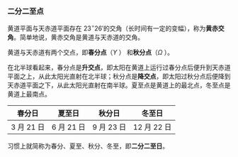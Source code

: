 ### 二分二至点

黄道平面与天赤道平面存在 $23^\circ26'$的交角（长时间有一定的变幅），称为**黄赤交角**。简单地说，黄赤交角是黄道与天赤道的交角。

黄道与天赤道有两个交点，即**春分点**（$Υ$ ） 和**秋分点**（$Ω$ ）。

在北半球看起来，春分点是**升交点**，即太阳在黄道上运行过春分点后便升到天赤道平面之上，从此太阳光直射在北半球；秋分点是**降交点**，即太阳过秋分点后便降到天赤道平面之下，从此太阳光直射在南半球。夏至点是黄道上的最北点，冬至点是黄道上最南点。

| 春分日     | 夏至日     | 秋分日     | 冬至日      |
| ---------- | ---------- | ---------- | ----------- |
| 3 月 21 日 | 6 月 21 日 | 9 月 23 日 | 12 月 22 日 |

习惯上就简称为春分、夏至、秋分、冬至，即**二分二至日**。